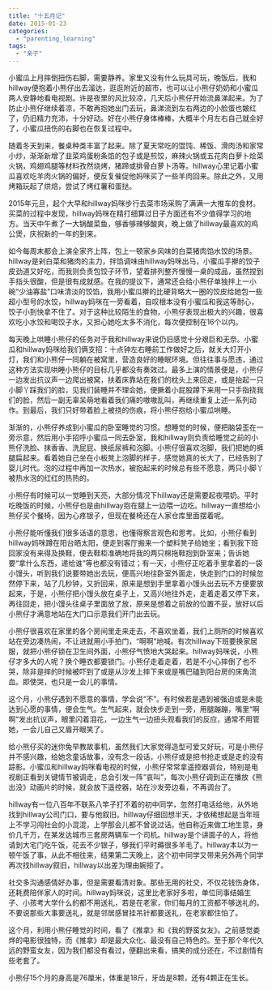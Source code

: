 ```yaml
---
title: "十五月记"
date: 2015-01-23
categories: 
  - "parenting_learning"
tags: 
  - "亲子"
---
```


小蜜瓜上月摔倒扭伤右脚，需要静养。家里又没有什么玩具可玩，晚饭后，我和hillway便抱着小熊仔出去溜达，逛逛附近的超市，也可以让小熊仔奶奶和小蜜瓜两人安静地看电视剧。许是夜里的风比较凉，几天后小熊仔开始流鼻涕起来。为了防止小熊仔继续着凉，不敢再抱她出门去玩，鼻涕流到左右两边的小脸蛋也皴红了，仍旧精力充沛，十分好动。好在小熊仔身体棒棒，大概半个月左右自己就全好了，小蜜瓜扭伤的右脚也在恢复过程中。

随着冬天到来，餐桌种类丰富了起来。除了夏天常吃的馄饨、稀饭、滑肉汤和家常小炒，渐渐新增了韭菜鸡蛋粉条馅的包子或是煎饺，麻辣火锅或五花肉白萝卜烩菜火锅，鸡翅鸡腿等材料孜然烧烤，猪蹄或排骨白萝卜汤等。hillway心里记着小蜜瓜喜欢吃羊肉火锅的偏好，便反复催促他妈咪买了一些羊肉回来。除此之外，又用烤箱玩起了烘焙，尝试了烤红薯和蛋挞。

2015年元旦，起个大早和hillway妈咪步行去菜市场采购了满满一大推车的食材。买菜的过程中发现，hillway妈咪在精打细算过日子方面还有不少值得学习的地方。当天中午煮了一大锅酸菜鱼，够香够辣够酸爽，晚上做了hillway最喜欢的鸡公煲，庆祝新的一年的到来。

如今每周末都会上演全家齐上阵，包上一顿家乡风味的白菜猪肉馅水饺的场景。hillway是剁白菜和猪肉的主力，拌馅调味由hillway妈咪出马，小蜜瓜手擀的饺子皮劲道又好吃，而我则负责包饺子环节，望着排列整齐慢慢一桌的成品，虽然捏到手指头很酸，但是很有成就感。在我的提议下，通常还会给小熊仔单独拌上一小碗“少油寡盐”口味清淡的饺馅，我用小蜜瓜擀的比硬背略大一圈的饺皮给她包一些超小型号的水饺，hillway妈咪在一旁看着，自叹根本没有小蜜瓜和我这等耐心，饺子小到快拿不住了。对于这种比较陌生的食物，小熊仔表现出极大的兴趣，很喜欢吃小水饺和喝饺子水，又担心她吃太多不消化，每次便控制在16个以内。

每天晚上哄睡小熊仔的任务对于我和hillway来说仍旧感觉十分艰巨和无奈。小蜜瓜和hillway妈咪给我们俩支招：十点钟左右睡前工作做好之后，就关大灯开小灯，我们和小熊仔一同躺在被窝里，营造良好的睡眠环境。但往往事与愿违，通过这种方法实现哄睡小熊仔的目标几乎都没有奏效过。最多上演的情景便是，小熊仔一边发出抗议声一边爬出被窝，扶着床靠站在我们的枕头上来回走，或是抬起一只小脚丫踩我们的脸，见我们装睡并不理会她，便撅着小屁股蹲下来用一只手指挠我们的脸，然后一副无辜呆萌地看着我们痛的嗷嗷乱叫，再继续重复上述一系列动作。到最后，我们只好带着脸上被挠的伤痕，将小熊仔抱给小蜜瓜哄睡。

渐渐的，小熊仔养成到小蜜瓜的卧室睡觉的习惯。想睡觉的时候，便把脑袋歪在一旁示意，然后用小手招呼小蜜瓜一同去卧室，我和hillway则负责给睡觉之前的小熊仔洗脸、抹香香、洗屁屁、换纸尿裤和泡脚。小熊仔很喜欢泡脚，我们把她的裤腿扁起来。看着她自己坐在小板凳上泡脚的样子，感觉她真的长大了，已经告别了婴儿时代。泡的过程中再加一次热水，被抱起来的时候总有些不愿意，两只小脚丫被热水泡的红红的热热的。

小熊仔有时候可以一觉睡到天亮，大部分情况下hillway还是需要起夜喂奶。平时吃晚饭的时候，小熊仔也是由hillway抱在腿上一边喂一边吃。hillway一直想给小熊仔买个餐椅，因为心疼银子，但现在餐椅还在人家仓库里面摆着呢。

小熊仔能听懂我们很多话语的意思，也懂得察言观色和思考。比如，小熊仔看到hillway妈咪蹲在阳台晒太阳，便走到客厅搬来一个塑料凳子给她坐；看到我下班回家没有来得及换鞋，便去鞋柜准确地将我的两只棉拖鞋抱到卧室来；告诉她要“拿什么东西，递给谁”等也都没有错过；有一天，小熊仔正吃着手里拿着的一袋小馒头，听到我们说要带她出去玩，便高兴地往卧室外面走，快走到门口的时候忽然停下来，站了几秒钟，又折回来，原来是想到手里拿着小馒头出去玩不方便要放起来，于是，小熊仔把小馒头放在桌子上，又高兴地往外走，走着走着又停下来，再往回走，把小馒头往桌子里面放了放，原来是想着之前放的位置不妥，放好以后小熊仔才满意地站在大门口示意我们开门出去玩。

小熊仔很喜欢在家里的各个房间里走来走去，不喜欢坐着，我们上厕所的时候喜欢站在旁边凑热闹，不让进就用小手拍门，“啊啊”地喊。有次hillway下班要换家居服，就把小熊仔锁在卫生间外面，小熊仔气愤地大哭起来。hillway妈咪说，小熊仔才多大的人呢？换个睡衣都要锁门。小熊仔走着走着，若是不小心摔倒了也不哭，除非是摔的时候被吓到了或是从沙发上摔下来或是嘴巴磕到阳台房的床角流血。即使哭，也只是一会儿的事情。

这个月，小熊仔遇到不愿意的事情，学会说“不”。有时候若是遇到被强迫或是未能达到心愿的事情，便会生气。生气起来，就会快步走到一旁，用腿蹦蹦，嘴里“啊啊”发出抗议声，眼里闪着泪花，一边生气一边扭头观看我们的反应，通常不用管她，一会儿自己又眉开眼笑了。

给小熊仔买的迷你兔早教故事机，虽然我们大家觉得造型可爱又好玩，可是小熊仔并不感兴趣，给她念童话故事，没有念一段话，小熊仔或是把书抢走或是走的没有踪影。小蜜瓜和hillway妈咪看电视的时候，小熊仔常常拿遥控器调台，特别是电视剧正看到关键情节被调走，总会引发一阵“哀叫”，每次小熊仔调到正在播放《熊出没》动画片的时候，就会放下遥控器，站在沙发旁边看，不再调台了。

hillway有一位八百年不联系八竿子打不着的初中同学，忽然打电话给他，从外地找到hillway公司门口，要与他叙旧。hillway仔细回想半天，才依稀想起是当年班上不学习闯社会的小混混，上学那会儿都不曾说过话。他自称近来做工地生意，身价几千万，在某发达城市三套房两辆车一个司机。hillway是个讲面子的人，将他请到大宅门吃午饭，花去不少银子，够我们平时薅很多羊毛了。hillway本以为一顿午饭了事，从此不相往来，结果第二天晚上，这个初中同学又带来另外两个同学再次找hillway叙旧，hillway以出差为理由婉拒了。

社交多沟通感情好办事，但是需要看清对象。那些无用的社交，不仅花钱伤身体，还耗费陪伴家人的时间。hillway妈咪说，这里比老家好多啦，单位同事结婚生子、小孩考大学什么的都不用送礼，若是在老家，你们每月的工资都不够送礼的。不要说那些大事要送礼，就是邻居感冒挂吊针都要送礼，在老家都住怕了。

这个月，利用小熊仔睡觉的时间，看了《推拿》和《我的野蛮女友》。之前感觉娄烨的电影很独特，而《推拿》却是最大众化、最没有自己特色的。至于那个年代久远的野蛮女友，因为我们都没有看过，便翻出来看，搞笑的成分还在，不过剧情有些老套了。

小熊仔15个月的身高是76厘米，体重是18斤，牙齿是8颗，还有4颗正在生长。
